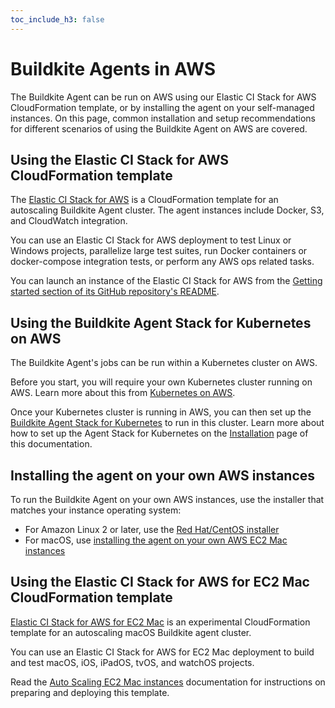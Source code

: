 ```yaml
---
toc_include_h3: false
---
```


# Buildkite Agents in AWS

The Buildkite Agent can be run on AWS using our Elastic CI Stack for AWS CloudFormation template, or by installing the agent on your self-managed instances. On this page, common installation and setup recommendations for different scenarios of using the Buildkite Agent on AWS are covered.

## Using the Elastic CI Stack for AWS CloudFormation template

The [Elastic CI Stack for AWS](/docs/agent/v3/elastic-ci-aws/elastic-ci-stack-overview) is a
CloudFormation template for an autoscaling Buildkite Agent cluster. The agent instances include Docker, S3, and CloudWatch integration.

You can use an Elastic CI Stack for AWS deployment to test Linux or Windows projects,
parallelize large test suites, run Docker containers or docker-compose
integration tests, or perform any AWS ops related tasks.

You can launch an instance of the Elastic CI Stack for AWS from the [Getting started section of its GitHub repository's README](https://github.com/buildkite/elastic-ci-stack-for-aws?tab=readme-ov-file#getting-started).

## Using the Buildkite Agent Stack for Kubernetes on AWS

The Buildkite Agent's jobs can be run within a Kubernetes cluster on AWS.

Before you start, you will require your own Kubernetes cluster running on AWS. Learn more about this from [Kubernetes on AWS](https://aws.amazon.com/kubernetes/).

Once your Kubernetes cluster is running in AWS, you can then set up the [Buildkite Agent Stack for Kubernetes](/docs/agent/v3/agent-stack-k8s) to run in this cluster. Learn more about how to set up the Agent Stack for Kubernetes on the [Installation](/docs/agent/v3/agent-stack-k8s/installation) page of this documentation.

## Installing the agent on your own AWS instances

To run the Buildkite Agent on your own AWS instances, use the installer that matches your
instance operating system:

* For Amazon Linux 2 or later, use the [Red Hat/CentOS installer](/docs/agent/v3/redhat)
* For macOS, use [installing the agent on your own AWS EC2 Mac instances](#installing-the-agent-on-your-own-aws-ec2-mac-instances)

## Using the Elastic CI Stack for AWS for EC2 Mac CloudFormation template

[Elastic CI Stack for AWS for EC2 Mac](https://github.com/buildkite/elastic-ci-stack-for-ec2-mac) is an
experimental CloudFormation template for an autoscaling macOS Buildkite agent
cluster.

You can use an Elastic CI Stack for AWS for EC2 Mac deployment to build and test macOS,
iOS, iPadOS, tvOS, and watchOS projects.

Read the [Auto Scaling EC2 Mac instances](/docs/agent/v3/elastic-ci-stack-for-ec2-mac/autoscaling-mac-metal) documentation for instructions on preparing and deploying this template.
